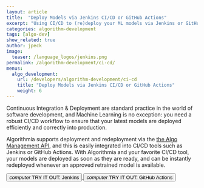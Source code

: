 ```yaml
---
layout: article
title:  "Deploy Models via Jenkins CI/CD or GitHub Actions"
excerpt: "Using CI/CD to (re)deploy your ML models via Jenkins or GitHub Actions"
categories: algorithm-development
tags: [algo-dev]
show_related: true
author: jpeck
image:
  teaser: /language_logos/jenkins.png
permalink: /algorithm-development/ci-cd/
menus:
  algo_development:
    url: /developers/algorithm-development/ci-cd
    title: "Deploy Models via Jenkins CI/CD or GitHub Actions"
    weight: 6
---
```


Continuous Integration & Deployment are standard practice in the world of software development, and Machine Learning is no exception: you need a robust CI/CD workflow to ensure that your latest models are deployed efficiently and correctly into production.

Algorithmia supports deployment and redeployment via the [the Algo Management API]({{site.baseurl}}/algorithm-development/algorithm-management-api), and this is easily integrated into CI/CD tools such as Jenkins or GitHub Actions. With Algorithmia and your favorite CI/CD tool, your models are deployed as soon as they are ready, and can be instantly redeployed whenever an approved retrained model is available.

<a href="https://github.com/algorithmiaio/model-deployment/tree/master/jenkins_deploy_algorithmia">
  <button class="syn-btn contained theme-primary">
    <i class="material-icons">computer</i> TRY IT OUT: Jenkins
  </button>
</a>

<a href="https://github.com/algorithmiaio/model-deployment/tree/master/githubactions_deploy_algorithmia">
  <button class="syn-btn contained theme-primary">
    <i class="material-icons">computer</i> TRY IT OUT: GitHub Actions
  </button>
</a>
